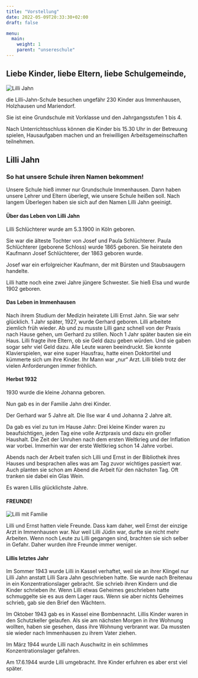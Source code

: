 ```yaml
---
title: "Vorstellung"
date: 2022-05-09T20:33:30+02:00
draft: false

menu:
  main:
    weight: 1
    parent: "unsereschule"
---
```



## Liebe Kinder, liebe Eltern, liebe Schulgemeinde,

![Lilli Jahn](/images/lilli-portraet.jpg#float-right)

die Lilli-Jahn-Schule besuchen ungefähr 230 Kinder aus Immenhausen, Holzhausen und Mariendorf.

Sie ist eine Grundschule mit Vorklasse und den Jahrgangsstufen 1 bis 4.

Nach Unterrichtsschluss können die Kinder bis 15.30 Uhr in der Betreuung spielen, Hausaufgaben machen und an freiwilligen Arbeitsgemeinschaften  teilnehmen.

## Lilli Jahn

### So hat unsere Schule ihren Namen bekommen!

Unsere Schule hieß immer nur Grundschule Immenhausen. Dann haben unsere Lehrer und Eltern überlegt, wie unsere Schule heißen soll. Nach langem Überlegen haben sie sich auf den Namen Lilli Jahn geeinigt.

#### Über das Leben von Lilli Jahn

Lilli Schlüchterer wurde am 5.3.1900 in Köln geboren. 

Sie war die älteste Tochter von Josef und Paula Schlüchterer. Paula Schlüchterer (geborene Schloss) wurde 1865 geboren. Sie heiratete den Kaufmann Josef Schlüchterer, der 1863 geboren wurde. 

Josef war ein erfolgreicher Kaufmann, der mit Bürsten und Staubsaugern handelte. 

Lilli hatte noch eine zwei Jahre jüngere Schwester. Sie hieß Elsa und wurde 1902 geboren.

#### Das Leben in Immenhausen

Nach ihrem Studium der Medizin heiratete Lilli Ernst Jahn.
Sie war sehr glücklich. 1 Jahr später, 1927, wurde Gerhard geboren. 
Lilli arbeitete ziemlich früh wieder. Ab und zu musste Lilli ganz schnell von der Praxis nach Hause gehen, um Gerhard zu stillen. Noch 1 Jahr später bauten sie ein Haus. Lilli fragte ihre Eltern, ob sie Geld dazu geben würden. Und sie gaben sogar sehr viel Geld dazu. Alle Leute waren beeindruckt.
Sie konnte Klavierspielen, war eine super Hausfrau, hatte einen Doktortitel und kümmerte sich um ihre Kinder. Ihr Mann war „nur“ Arzt. 
Lilli blieb trotz der vielen Anforderungen im­mer fröhlich. 


#### Herbst 1932

1930 wurde die kleine Johanna geboren.

Nun gab es in der Familie Jahn drei Kinder.

Der Gerhard war 5 Jahre alt. Die Ilse war 4 und Johanna 2 Jahre alt.

Da gab es viel zu tun im Hause Jahn: Drei kleine Kinder wa­ren zu beaufsichtigen, jeden Tag eine volle Arztpraxis und dazu ein großer Haushalt. Die Zeit der Unruhen nach dem ersten Weltkrieg und der Inflation war vorbei. Immerhin war der erste Weltkrieg schon 14 Jahre vorbei.

Abends nach der Arbeit trafen sich Lilli und Ernst in der Bibliothek ihres Hauses und besprachen alles was am Tag zuvor wichtiges passiert war. Auch planten sie schon am Abend die Arbeit für den nächsten Tag. Oft tranken sie dabei ein Glas Wein.

Es waren Lillis glücklichste Jahre.

#### FREUNDE!

![Lilli mit Familie](/images/lilli-mit-familie.jpeg#float-right)

Lilli und Ernst hatten viele Freunde. Dass kam daher, weil Ernst der einzige Arzt in Immenhausen war. Nur weil Lilli ­Jüdin war, durfte sie nicht mehr Arbeiten. Wenn noch Leute zu Lilli gegangen sind, brachten sie sich selber in Gefahr. Daher wurden ihre Freunde immer weniger.

#### Lillis letztes Jahr

Im Sommer 1943 wurde Lilli in Kassel verhaftet, weil sie an ihrer Klingel nur Lilli Jahn anstatt Lilli Sara Jahn geschrieben hatte. Sie wurde nach Breitenau in ein Konzentrationslager gebracht. Sie schrieb ihren Kindern und die Kinder schrieben ihr. Wenn Lilli etwas Geheimes geschrieben hatte schmuggelte sie es aus dem Lager raus. Wenn sie aber nichts Geheimes schrieb, gab sie den Brief den Wächtern.

Im Oktober 1943 gab es in Kassel eine Bombennacht. Lillis Kinder waren in den Schutzkeller gelaufen. Als sie am nächsten Morgen in ihre Wohnung wollten, haben sie gesehen, dass ihre Wohnung verbrannt war. Da mussten sie wieder nach Immenhausen zu ihrem Vater ziehen.

Im März 1944 wurde Lilli nach Auschwitz in ein schlimmes Konzentrationslager gefahren.

Am 17.6.1944 wurde Lilli umgebracht. Ihre Kinder erfuhren es aber erst viel später.